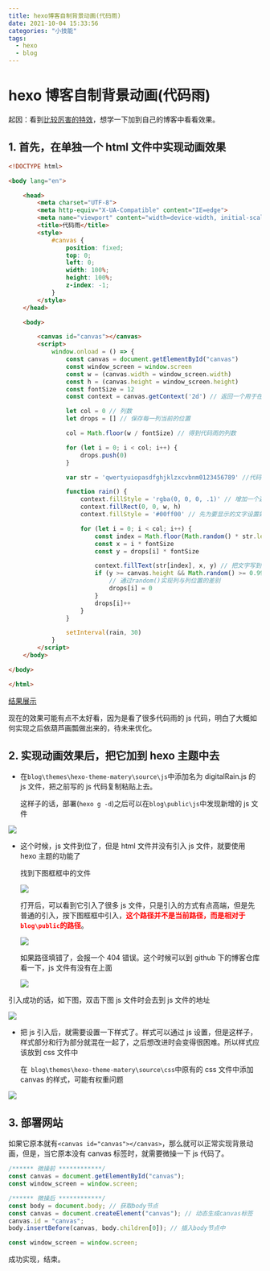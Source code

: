 ```yaml
---
title: hexo博客自制背景动画(代码雨)
date: 2021-10-04 15:33:56
categories: "小技能"
tags:
  - hexo
  - blog
---
```


# hexo 博客自制背景动画(代码雨)

起因：看到[比较厉害的特效](https://pranx.com/matrix-code-rain/)，想学一下加到自己的博客中看看效果。

## 1. 首先，在单独一个 html 文件中实现动画效果

```html
<!DOCTYPE html>

<body lang="en">

    <head>
        <meta charset="UTF-8">
        <meta http-equiv="X-UA-Compatible" content="IE=edge">
        <meta name="viewport" content="width=device-width, initial-scale=1.0">
        <title>代码雨</title>
        <style>
            #canvas {
                position: fixed;
                top: 0;
                left: 0;
                width: 100%;
                height: 100%;
                z-index: -1;
            }
        </style>
    </head>

    <body>

        <canvas id="canvas"></canvas>
        <script>
            window.onload = () => {
                const canvas = document.getElementById("canvas")
                const window_screen = window.screen
                const w = (canvas.width = window_screen.width)
                const h = (canvas.height = window_screen.height)
                const fontSize = 12
                const context = canvas.getContext('2d') // 返回一个用于在画布上绘图的环境

                let col = 0 // 列数
                let drops = [] // 保存每一列当前的位置

                col = Math.floor(w / fontSize) // 得到代码雨的列数

                for (let i = 0; i < col; i++) {
                    drops.push(0)
                }

                var str = 'qwertyuiopasdfghjklzxcvbnm0123456789' //代码雨中的文字

                function rain() {
                    context.fillStyle = 'rgba(0, 0, 0, .1)' // 增加一个遮盖层
                    context.fillRect(0, 0, w, h)
                    context.fillStyle = '#00ff00' // 先为要显示的文字设置好颜色

                    for (let i = 0; i < col; i++) {
                        const index = Math.floor(Math.random() * str.length)
                        const x = i * fontSize
                        const y = drops[i] * fontSize

                        context.fillText(str[index], x, y) // 把文字写到画布上去
                        if (y >= canvas.height && Math.random() >= 0.99) {
                            // 通过random()实现列与列位置的差别
                            drops[i] = 0
                        }
                        drops[i]++
                    }
                }

                setInterval(rain, 30)
            }
        </script>
    </body>

</body>

</html>
```

[结果展示](https://codepen.io/13535944743/pen/VwWOrxx)

现在的效果可能有点不太好看，因为是看了很多代码雨的 js 代码，明白了大概如何实现之后依葫芦画瓢做出来的，待未来优化。

## 2. 实现动画效果后，把它加到 hexo 主题中去

- 在`blog\themes\hexo-theme-matery\source\js`中添加名为 digitalRain.js 的 js 文件，把之前写的 js 代码复制粘贴上去。

  这样子的话，部署(`hexo g -d`)之后可以在`blog\public\js`中发现新增的 js 文件

![](https://pic.imgdb.cn/item/615a9f742ab3f51d91819a05.jpg)

- 这个时候，js 文件到位了，但是 html 文件并没有引入 js 文件，就要使用 hexo 主题的功能了

  找到下图框框中的文件

  ![](https://pic.imgdb.cn/item/615aa0492ab3f51d9182f8b3.jpg)

  打开后，可以看到它引入了很多 js 文件，只是引入的方式有点高端，但是先普通的引入，按下图框框中引入，<b style="color: red">这个路径并不是当前路径，而是相对于`blog\public`的路径</b>。

  ![](https://pic.imgdb.cn/item/615aa0c02ab3f51d9183bb5e.jpg)

  如果路径填错了，会报一个 404 错误。这个时候可以到 github 下的博客仓库看一下，js 文件有没有在上面

  ![](https://pic.imgdb.cn/item/615aa3112ab3f51d9187710e.jpg)

引入成功的话，如下图，双击下图 js 文件时会去到 js 文件的地址

![](https://pic.imgdb.cn/item/615aa3cd2ab3f51d9188a271.jpg)

- 把 js 引入后，就需要设置一下样式了。样式可以通过 js 设置，但是这样子，样式部分和行为部分就混在一起了，之后想改进时会变得很困难。所以样式应该放到 css 文件中

  在` blog\themes\hexo-theme-matery\source\css`中原有的 css 文件中添加 canvas 的样式，可能有权重问题

![](https://pic.imgdb.cn/item/615a9ed82ab3f51d91809926.jpg)

## 3. 部署网站

如果它原本就有`<canvas id="canvas"></canvas>`，那么就可以正常实现背景动画，但是，当它原本没有 canvas 标签时，就需要微操一下 js 代码了。

```js
/****** 微操前 ************/
const canvas = document.getElementById("canvas");
const window_screen = window.screen;

/****** 微操后 ************/
const body = document.body; // 获取body节点
const canvas = document.createElement("canvas"); // 动态生成canvas标签
canvas.id = "canvas";
body.insertBefore(canvas, body.children[0]); // 插入body节点中

const window_screen = window.screen;
```

成功实现，结束。
